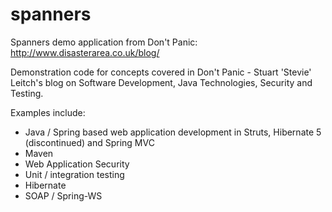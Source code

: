 spanners
========

Spanners demo application from Don't Panic: http://www.disasterarea.co.uk/blog/

Demonstration code for concepts covered in Don't Panic - Stuart 'Stevie' Leitch's blog on Software Development, Java Technologies, Security and Testing.

Examples include:

- Java / Spring based web application development in Struts, Hibernate 5 (discontinued) and Spring MVC
- Maven
- Web Application Security
- Unit / integration testing
- Hibernate
- SOAP / Spring-WS
